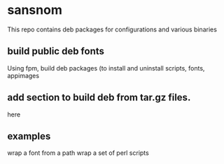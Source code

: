 # sansnom
This repo contains deb packages for configurations and various binaries

## build public deb fonts

Using fpm, build deb packages (to install and uninstall scripts, fonts, appimages

## add section to build deb from tar.gz files.
here

## examples
wrap a font from a path
wrap a set of perl scripts
